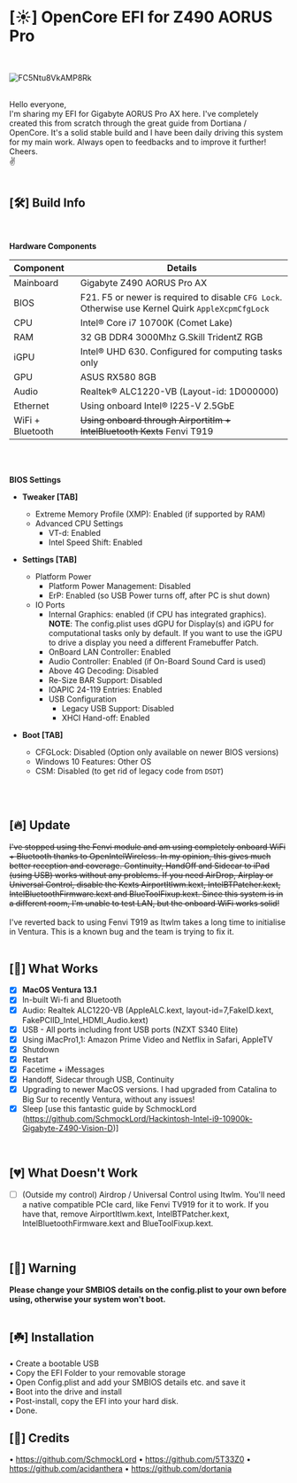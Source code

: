 # [☀️] OpenCore EFI for Z490 AORUS Pro
</br>

![FC5Ntu8VkAMP8Rk](https://user-images.githubusercontent.com/9656361/140409328-7013ee8b-adf0-476d-8db7-5b46ff1ccae1.jpeg)
</br>
</br>

Hello everyone,</br>
I'm sharing my EFI for Gigabyte AORUS Pro AX here. I've completely created this from scratch through the great guide from Dortiana / OpenCore. It's a solid stable build and I have been daily driving this system for my main work. Always open to feedbacks and to improve it further!</br>
Cheers.</br>
✌️</br>
</br>

## [🛠] Build Info
</br>

**Hardware Components**

| Component           | Details                                                 |
| :-------------------|-------------------------------------------------------- |
| Mainboard           | Gigabyte Z490 AORUS Pro AX |
| BIOS		      | F21. F5 or newer is required to disable `CFG Lock`. Otherwise use Kernel Quirk `AppleXcpmCfgLock`|
| CPU                 | Intel® Core i7 10700K (Comet Lake)|
| RAM                 | 32 GB DDR4 3000Mhz G.Skill TridentZ RGB |
| iGPU		      | Intel® UHD 630. Configured for computing tasks only |
| GPU                 | ASUS RX580 8GB |
| Audio               | Realtek® ALC1220-VB (Layout-id: 1D000000) |
| Ethernet            | Using onboard Intel® I225-V 2.5GbE |
| WiFi + Bluetooth    | <s>Using onboard through Airportitlm + IntelBluetooth Kexts</s> Fenvi T919 |

</br>
</br>

**BIOS Settings**

* **Tweaker [TAB]**
	* Extreme Memory Profile (XMP): Enabled (if supported by RAM)
	* Advanced CPU Settings
		* VT-d: Enabled
		* Intel Speed Shift: Enabled
* **Settings [TAB]**
	* Platform Power
		* Platform Power Management: Disabled
		* ErP: Enabled (so USB Power turns off, after PC is shut down)
	* IO Ports
		* Internal Graphics: enabled (if CPU has integrated graphics). **NOTE**: The config.plist uses dGPU for Display(s) and iGPU for computational tasks only by default. If you want to use the iGPU to drive a display you need a different Framebuffer Patch.
		* OnBoard LAN Controller: Enabled
		* Audio Controller: Enabled (if On-Board Sound Card is used)
		* Above 4G Decoding: Disabled
		* Re-Size BAR Support: Disabled
		* IOAPIC 24-119 Entries: Enabled
		* USB Configuration
			* Legacy USB Support: Disabled
			* XHCI Hand-off: Enabled
			
* **Boot [TAB]**
	* CFGLock: Disabled (Option only available on newer BIOS versions)
	* Windows 10 Features: Other OS 
	* CSM: Disabled (to get rid of legacy code from `DSDT`)
</details>
</br>
</br>

## [🔥] Update
<s>I've stopped using the Fenvi module and am using completely onboard WiFi + Bluetooth thanks to OpenIntelWireless. In my opinion, this gives much better reception and coverage. Continuity, HandOff and Sidecar to iPad (using USB) works without any problems. If you need AirDrop, Airplay or Universal Control, disable the Kexts AirportItlwm.kext, IntelBTPatcher.kext, IntelBluetoothFirmware.kext and BlueToolFixup.kext. Since this system is in a different room, I'm unable to test LAN, but the onboard WiFi works solid!</s></br></br>
I've reverted back to using Fenvi T919 as Itwlm takes a long time to initialise in Ventura. This is a known bug and the team is trying to fix it.
</br>
</br>

## [💚] What Works
- [x] **MacOS Ventura 13.1**
- [x] In-built Wi-fi and Bluetooth
- [x] Audio: Realtek ALC1220-VB (AppleALC.kext, layout-id=7,FakeID.kext, FakePCIID_Intel_HDMI_Audio.kext)
- [x] USB - All ports including front USB ports (NZXT S340 Elite)
- [x] Using iMacPro1,1: Amazon Prime Video and Netflix in Safari, AppleTV
- [x] Shutdown
- [x] Restart
- [x] Facetime + iMessages
- [x] Handoff, Sidecar through USB, Continuity
- [x] Upgrading to newer MacOS versions. I had upgraded from Catalina to Big Sur to recently Ventura, without any issues!
- [x] Sleep [use this fantastic guide by SchmockLord (https://github.com/SchmockLord/Hackintosh-Intel-i9-10900k-Gigabyte-Z490-Vision-D)]
</br>

## [💔] What Doesn't Work
- [ ] (Outside my control) Airdrop / Universal Control using Itwlm. You'll need a native compatible PCIe card, like Fenvi TV919 for it to work. If you have that, remove AirportItlwm.kext, IntelBTPatcher.kext, IntelBluetoothFirmware.kext and BlueToolFixup.kext.
</br>

## [🚨] Warning
**Please change your SMBIOS details on the config.plist to your own before using, otherwise your system won't boot.**
</br>
</br>

## [☘️] Installation
• Create a bootable USB</br>
• Copy the EFI Folder to your removable storage</br>
• Open Config.plist and add your SMBIOS details etc. and save it</br>
• Boot into the drive and install</br>
• Post-install, copy the EFI into your hard disk.</br>
• Done.

## [🙏] Credits
• https://github.com/SchmockLord
• https://github.com/5T33Z0
• https://github.com/acidanthera
• https://github.com/dortania
